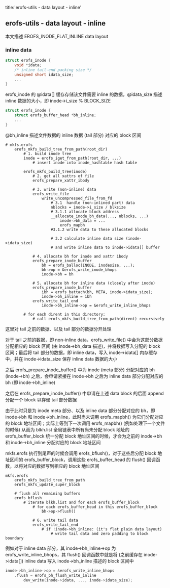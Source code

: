 title:'erofs-utils - data layout - inline'
## erofs-utils - data layout - inline

本文描述 EROFS_INODE_FLAT_INLINE data layout

### inline data

```c
struct erofs_inode {
	void *idata;
	/* inline tail-end packing size */
	unsigned short idata_size;
	...
}
```

erofs_inode 的 @idata[] 缓存存储该文件需要 inline 的数据，@idata_size 描述 inline 数据的大小，即 inode->i_size % BLOCK_SIZE


```c
struct erofs_inode {
    struct erofs_buffer_head *bh_inline;
    ...
}
```

@bh_inline 描述文件数据的 inline 数据 (tail 部分) 对应的 block 区间



```
# mkfs.erofs
    erofs_mkfs_build_tree_from_path(root_dir)
        # 1. build inode tree
        inode = erofs_iget_from_path(root_dir, ...)
            # insert inode into inode_hashtable hash table
        
        erofs_mkfs_build_tree(inode)
            # 2. get all xattrs of file
            erofs_prepare_xattr_ibody
        
            # 3. write (non-inline) data
            erofs_write_file
                write_uncompressed_file_from_fd
                    # 3.1  handle (non-inlined part) data
                    nblocks = inode->i_size / blksize
                    # 3.1.1 allocate block address
                    __allocate_inode_bh_data(..., nblocks, ...)
                        inode->bh_data = ...
                        erofs_mapbh
                    #3.1.2 write data to these allocated blocks
                    
                    # 3.2 calculate inline data size (inode->idata_size)
                    # and write inline data to inode->idata[] buffer
                        
            # 4. allocate bh for inode and xattr ibody
            erofs_prepare_inode_buffer
                bh = erofs_balloc(INODE, inodesize, ...);
                bh->op = &erofs_write_inode_bhops
                inode->bh = bh
                
            # 5. allocate bh for inline data (closely after inode)
            erofs_prepare_inode_buffer
                ibh = erofs_battach(bh, META, inode->idata_size);
                inode->bh_inline = ibh
            erofs_write_tail_end
                inode->bh_inline->op = &erofs_write_inline_bhops        
                    
        # for each dirent in this directory:
            # call erofs_mkfs_build_tree_from_path(dirent) recursively
```

这里对 tail 之前的数据、以及 tail 部分的数据分开处理

对于 tail 之前的数据，即 non-inline data，erofs_write_file() 中会为这部分数据分配相应的 block 区间 (由 inode->bh_data 描述)，并将数据写入分配的 block 区间；最后将 tail 部分的数据，即 inline data，写入 inode->idata[] 内存缓存中，并在 inode->idata_size 保存 inline data 数据的大小

之后 erofs_prepare_inode_buffer() 中为 inode (meta 部分) 分配对应的 bh (inode->bh) 之后，会申请紧接在 inode->bh 之后为 inline data 部分分配对应的 bh (即 inode->bh_inline)

之后在 erofs_prepare_inode_buffer() 中申请在上述 data block 的后面 append 分配一个 block 以存储 tail 部分数据

由于此时只是为 inode meta 部分、以及 inline data 部分分配对应的 bh，即 inode->bh 和 inode->bh_inline，此时尚未调用 erofs_mapbh() 为它们分配对应的 block 地址区间；实际上等到下一次调用 erofs_mapbh() (例如处理下一个文件的时候) 从而为 blkh.list 全局链表中所有尚未分配 block 地址的 erofs_buffer_block 统一分配 block 地址区间的时候，才会为之前的 inode->bh 和 inode->bh_inline 分配对应的 block 地址区间

mkfs.erofs 执行到尾声的时候会调用 erofs_bflush()，对于这些后分配 block 地址区间的 erofs_buffer_block，调用这些 erofs_buffer_head 的 flush() 回调函数，以将对应的数据写到相应的 block 地址区间

```
mkfs.erofs
    erofs_mkfs_build_tree_from_path
    erofs_mkfs_update_super_block
    
    # flush all remaining buffers
    erofs_bflush
        # iterate blkh.list and for each erofs_buffer_block
            # for each erofs_buffer_head in this erofs_buffer_block
                bh->op->flush()
                
            # 6. write tail data
            erofs_write_tail_end
                # if !inode->bh_inline: (it's flat plain data layout)
                    # write tail data and zero padding to block boundary
```

例如对于 inline data 部分，其 inode->bh_inline->op 为 erofs_write_inline_bhops，其 flush() 回调函数中就是将 (之前缓存在 inode->idata[]) inline data 写入 inode->bh_inline 描述的 block 区间中

```c
inode->bh_inline->op = &erofs_write_inline_bhops
    .flush = erofs_bh_flush_write_inline
        dev_write(inode->idata, ..., inode->idata_size);
```